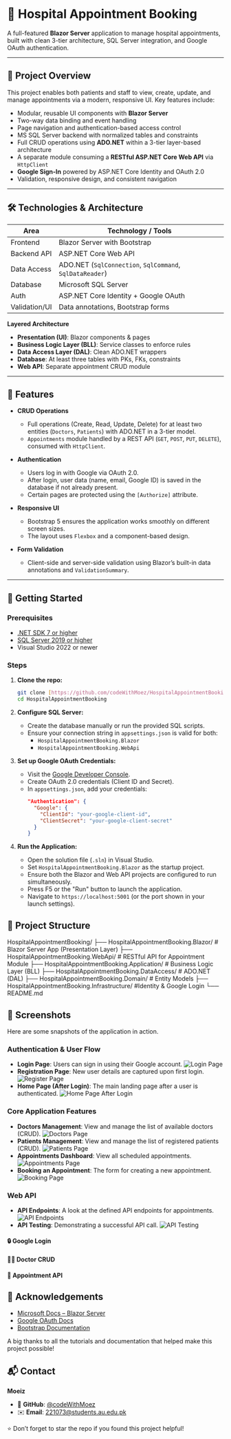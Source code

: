 
# 🏥 Hospital Appointment Booking

A full-featured **Blazor Server** application to manage hospital appointments, built with clean 3-tier architecture, SQL Server integration, and Google OAuth authentication.

---

## 📌 Project Overview

This project enables both patients and staff to view, create, update, and manage appointments via a modern, responsive UI. Key features include:

- Modular, reusable UI components with **Blazor Server**
- Two-way data binding and event handling
- Page navigation and authentication-based access control
- MS SQL Server backend with normalized tables and constraints
- Full CRUD operations using **ADO.NET** within a 3-tier layer-based architecture
- A separate module consuming a **RESTful ASP.NET Core Web API** via `HttpClient`
- **Google Sign-In** powered by ASP.NET Core Identity and OAuth 2.0
- Validation, responsive design, and consistent navigation

---

## 🛠️ Technologies & Architecture

| Area            | Technology / Tools |
|----------------|--------------------|
| Frontend       | Blazor Server with Bootstrap |
| Backend API    | ASP.NET Core Web API |
| Data Access    | ADO.NET (`SqlConnection`, `SqlCommand`, `SqlDataReader`) |
| Database       | Microsoft SQL Server |
| Auth           | ASP.NET Core Identity + Google OAuth |
| Validation/UI  | Data annotations, Bootstrap forms |

**Layered Architecture**
- **Presentation (UI)**: Blazor components & pages
- **Business Logic Layer (BLL)**: Service classes to enforce rules
- **Data Access Layer (DAL)**: Clean ADO.NET wrappers
- **Database**: At least three tables with PKs, FKs, constraints
- **Web API**: Separate appointment CRUD module

---

## 🔑 Features

- **CRUD Operations**
  - Full operations (Create, Read, Update, Delete) for at least two entities (`Doctors`, `Patients`) with ADO.NET in a 3-tier model.
  - `Appointments` module handled by a REST API (`GET`, `POST`, `PUT`, `DELETE`), consumed with `HttpClient`.

- **Authentication**
  - Users log in with Google via OAuth 2.0.
  - After login, user data (name, email, Google ID) is saved in the database if not already present.
  - Certain pages are protected using the `[Authorize]` attribute.

- **Responsive UI**
  - Bootstrap 5 ensures the application works smoothly on different screen sizes.
  - The layout uses `Flexbox` and a component-based design.

- **Form Validation**
  - Client-side and server-side validation using Blazor’s built-in data annotations and `ValidationSummary`.

---

## 🚀 Getting Started

### Prerequisites
- [.NET SDK 7 or higher](https://dotnet.microsoft.com/download)
- [SQL Server 2019 or higher](https://www.microsoft.com/sql-server)
- Visual Studio 2022 or newer

### Steps

1.  **Clone the repo:**
    ```bash
    git clone [https://github.com/codeWithMoez/HospitalAppointmentBooking.git](https://github.com/codeWithMoez/HospitalAppointmentBooking.git)
    cd HospitalAppointmentBooking
    ```

2.  **Configure SQL Server:**
    - Create the database manually or run the provided SQL scripts.
    - Ensure your connection string in `appsettings.json` is valid for both:
      - `HospitalAppointmentBooking.Blazor`
      - `HospitalAppointmentBooking.WebApi`

3.  **Set up Google OAuth Credentials:**
    - Visit the [Google Developer Console](https://console.developers.google.com/).
    - Create OAuth 2.0 credentials (Client ID and Secret).
    - In `appsettings.json`, add your credentials:
      ```json
      "Authentication": {
        "Google": {
          "ClientId": "your-google-client-id",
          "ClientSecret": "your-google-client-secret"
        }
      }
      ```

4.  **Run the Application:**
    - Open the solution file (`.sln`) in Visual Studio.
    - Set `HospitalAppointmentBooking.Blazor` as the startup project.
    - Ensure both the Blazor and Web API projects are configured to run simultaneously.
    - Press F5 or the "Run" button to launch the application.
    - Navigate to `https://localhost:5001` (or the port shown in your launch settings).

## 📂 Project Structure

HospitalAppointmentBooking/
├── HospitalAppointmentBooking.Blazor/ # Blazor Server App (Presentation Layer)
├── HospitalAppointmentBooking.WebApi/ # RESTful API for Appointment Module
├── HospitalAppointmentBooking.Application/ # Business Logic Layer (BLL)
├── HospitalAppointmentBooking.DataAccess/ # ADO.NET (DAL)
├── HospitalAppointmentBooking.Domain/ # Entity Models
├── HospitalAppointmentBooking.Infrastructure/ #Identity & Google Login
└── README.md

## 📸 Screenshots

Here are some snapshots of the application in action.

### Authentication & User Flow
* **Login Page**: Users can sign in using their Google account.
    ![Login Page](Screenshot/LoginPage.png)
* **Registration Page**: New user details are captured upon first login.
    ![Register Page](Screenshot/RegisterPage.png)
* **Home Page (After Login)**: The main landing page after a user is authenticated.
    ![Home Page After Login](Screenshot/AfterLogin.png)

### Core Application Features
* **Doctors Management**: View and manage the list of available doctors (CRUD).
    ![Doctors Page](Screenshot/DoctorsPage.png)
* **Patients Management**: View and manage the list of registered patients (CRUD).
    ![Patients Page](Screenshot/PatientsPage.png)
* **Appointments Dashboard**: View all scheduled appointments.
    ![Appointments Page](Screenshot/AppointmentsPage.png)
* **Booking an Appointment**: The form for creating a new appointment.
    ![Booking Page](Screenshot/BookingPage.png)

### Web API
* **API Endpoints**: A look at the defined API endpoints for appointments.
    ![API Endpoints](Screenshot/ApiEndpoints.png)
* **API Testing**: Demonstrating a successful API call.
    ![API Testing](Screenshot/TestingApi.png)

#### 🔒 Google Login
#### 👨‍⚕️ Doctor CRUD
#### 📅 Appointment API

## 🙌 Acknowledgements
- [Microsoft Docs – Blazor Server](https://docs.microsoft.com/en-us/aspnet/core/blazor/?view=aspnetcore-7.0)
- [Google OAuth Docs](https://developers.google.com/identity/protocols/oauth2)
- [Bootstrap Documentation](https://getbootstrap.com/docs/5.3/getting-started/introduction/)

A big thanks to all the tutorials and documentation that helped make this project possible!


## 📬 Contact

**Moeiz**

- 🔗 **GitHub**: [@codeWithMoez](https://github.com/codeWithMoez)
- ✉️ **Email**: 221073@students.au.edu.pk

⭐ Don’t forget to star the repo if you found this project helpful!
